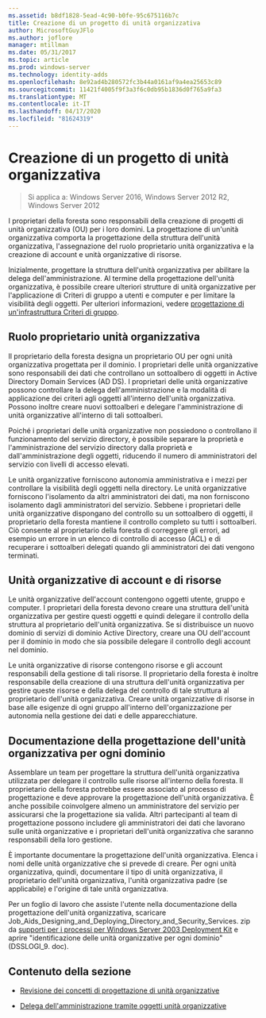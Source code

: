 ```yaml
---
ms.assetid: b8df1828-5ead-4c90-b0fe-95c675116b7c
title: Creazione di un progetto di unità organizzativa
author: MicrosoftGuyJFlo
ms.author: joflore
manager: mtillman
ms.date: 05/31/2017
ms.topic: article
ms.prod: windows-server
ms.technology: identity-adds
ms.openlocfilehash: 8e92ad4b280572fc3b44a0161af9a4ea25653c89
ms.sourcegitcommit: 11421f4005f9f3a3f6c0db95b1836d0f765a9fa3
ms.translationtype: MT
ms.contentlocale: it-IT
ms.lasthandoff: 04/17/2020
ms.locfileid: "81624319"
---
```

# <a name="creating-an-organizational-unit-design"></a>Creazione di un progetto di unità organizzativa

> Si applica a: Windows Server 2016, Windows Server 2012 R2, Windows Server 2012

I proprietari della foresta sono responsabili della creazione di progetti di unità organizzativa (OU) per i loro domini. La progettazione di un'unità organizzativa comporta la progettazione della struttura dell'unità organizzativa, l'assegnazione del ruolo proprietario unità organizzativa e la creazione di account e unità organizzative di risorse.

Inizialmente, progettare la struttura dell'unità organizzativa per abilitare la delega dell'amministrazione. Al termine della progettazione dell'unità organizzativa, è possibile creare ulteriori strutture di unità organizzative per l'applicazione di Criteri di gruppo a utenti e computer e per limitare la visibilità degli oggetti. Per ulteriori informazioni, vedere [progettazione di un'infrastruttura Criteri di gruppo](https://docs.microsoft.com/previous-versions/windows/it-pro/windows-server-2003/cc786524(v=ws.10)).

## <a name="ou-owner-role"></a>Ruolo proprietario unità organizzativa
Il proprietario della foresta designa un proprietario OU per ogni unità organizzativa progettata per il dominio. I proprietari delle unità organizzative sono responsabili dei dati che controllano un sottoalbero di oggetti in Active Directory Domain Services (AD DS). I proprietari delle unità organizzative possono controllare la delega dell'amministrazione e la modalità di applicazione dei criteri agli oggetti all'interno dell'unità organizzativa. Possono inoltre creare nuovi sottoalberi e delegare l'amministrazione di unità organizzative all'interno di tali sottoalberi.

Poiché i proprietari delle unità organizzative non possiedono o controllano il funzionamento del servizio directory, è possibile separare la proprietà e l'amministrazione del servizio directory dalla proprietà e dall'amministrazione degli oggetti, riducendo il numero di amministratori del servizio con livelli di accesso elevati.

Le unità organizzative forniscono autonomia amministrativa e i mezzi per controllare la visibilità degli oggetti nella directory. Le unità organizzative forniscono l'isolamento da altri amministratori dei dati, ma non forniscono isolamento dagli amministratori del servizio. Sebbene i proprietari delle unità organizzative dispongano del controllo su un sottoalbero di oggetti, il proprietario della foresta mantiene il controllo completo su tutti i sottoalberi. Ciò consente al proprietario della foresta di correggere gli errori, ad esempio un errore in un elenco di controllo di accesso (ACL) e di recuperare i sottoalberi delegati quando gli amministratori dei dati vengono terminati.

## <a name="account-ous-and-resource-ous"></a>Unità organizzative di account e di risorse
Le unità organizzative dell'account contengono oggetti utente, gruppo e computer. I proprietari della foresta devono creare una struttura dell'unità organizzativa per gestire questi oggetti e quindi delegare il controllo della struttura al proprietario dell'unità organizzativa. Se si distribuisce un nuovo dominio di servizi di dominio Active Directory, creare una OU dell'account per il dominio in modo che sia possibile delegare il controllo degli account nel dominio.

Le unità organizzative di risorse contengono risorse e gli account responsabili della gestione di tali risorse. Il proprietario della foresta è inoltre responsabile della creazione di una struttura dell'unità organizzativa per gestire queste risorse e della delega del controllo di tale struttura al proprietario dell'unità organizzativa. Creare unità organizzative di risorse in base alle esigenze di ogni gruppo all'interno dell'organizzazione per autonomia nella gestione dei dati e delle apparecchiature.

## <a name="documenting-the-ou-design-for-each-domain"></a>Documentazione della progettazione dell'unità organizzativa per ogni dominio
Assemblare un team per progettare la struttura dell'unità organizzativa utilizzata per delegare il controllo sulle risorse all'interno della foresta. Il proprietario della foresta potrebbe essere associato al processo di progettazione e deve approvare la progettazione dell'unità organizzativa. È anche possibile coinvolgere almeno un amministratore del servizio per assicurarsi che la progettazione sia valida. Altri partecipanti al team di progettazione possono includere gli amministratori dei dati che lavorano sulle unità organizzative e i proprietari dell'unità organizzativa che saranno responsabili della loro gestione.

È importante documentare la progettazione dell'unità organizzativa. Elenca i nomi delle unità organizzative che si prevede di creare. Per ogni unità organizzativa, quindi, documentare il tipo di unità organizzativa, il proprietario dell'unità organizzativa, l'unità organizzativa padre (se applicabile) e l'origine di tale unità organizzativa.

Per un foglio di lavoro che assiste l'utente nella documentazione della progettazione dell'unità organizzativa, scaricare Job_Aids_Designing_and_Deploying_Directory_and_Security_Services. zip da [supporti per i processi per Windows Server 2003 Deployment Kit](https://microsoft.com/download/details.aspx?id=9608) e aprire "identificazione delle unità organizzative per ogni dominio" (DSSLOGI_9. doc).

## <a name="in-this-section"></a>Contenuto della sezione

- [Revisione dei concetti di progettazione di unità organizzative](../../ad-ds/plan/Reviewing-OU-Design-Concepts.md)

- [Delega dell'amministrazione tramite oggetti unità organizzative](../../ad-ds/plan/Delegating-Administration-by-Using-OU-Objects.md)
